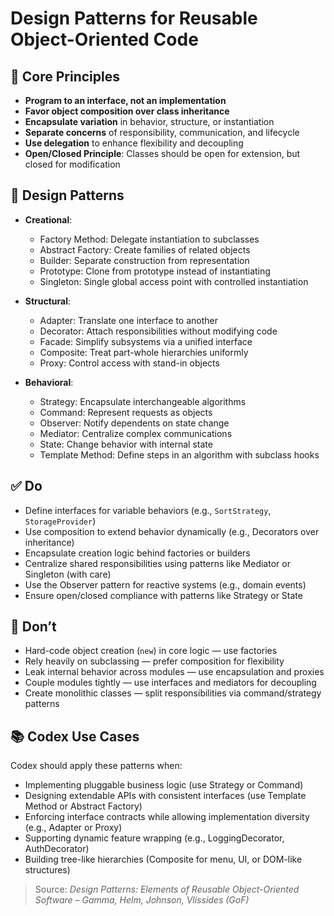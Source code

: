 # Design Patterns for Reusable Object-Oriented Code

## 🔁 Core Principles
- **Program to an interface, not an implementation**
- **Favor object composition over class inheritance**
- **Encapsulate variation** in behavior, structure, or instantiation
- **Separate concerns** of responsibility, communication, and lifecycle
- **Use delegation** to enhance flexibility and decoupling
- **Open/Closed Principle**: Classes should be open for extension, but closed for modification

## 🧩 Design Patterns
- **Creational**:
  - Factory Method: Delegate instantiation to subclasses
  - Abstract Factory: Create families of related objects
  - Builder: Separate construction from representation
  - Prototype: Clone from prototype instead of instantiating
  - Singleton: Single global access point with controlled instantiation

- **Structural**:
  - Adapter: Translate one interface to another
  - Decorator: Attach responsibilities without modifying code
  - Facade: Simplify subsystems via a unified interface
  - Composite: Treat part-whole hierarchies uniformly
  - Proxy: Control access with stand-in objects

- **Behavioral**:
  - Strategy: Encapsulate interchangeable algorithms
  - Command: Represent requests as objects
  - Observer: Notify dependents on state change
  - Mediator: Centralize complex communications
  - State: Change behavior with internal state
  - Template Method: Define steps in an algorithm with subclass hooks

## ✅ Do
- Define interfaces for variable behaviors (e.g., `SortStrategy`, `StorageProvider`)
- Use composition to extend behavior dynamically (e.g., Decorators over inheritance)
- Encapsulate creation logic behind factories or builders
- Centralize shared responsibilities using patterns like Mediator or Singleton (with care)
- Use the Observer pattern for reactive systems (e.g., domain events)
- Ensure open/closed compliance with patterns like Strategy or State

## 🚫 Don’t
- Hard-code object creation (`new`) in core logic — use factories
- Rely heavily on subclassing — prefer composition for flexibility
- Leak internal behavior across modules — use encapsulation and proxies
- Couple modules tightly — use interfaces and mediators for decoupling
- Create monolithic classes — split responsibilities via command/strategy patterns

## 📚 Codex Use Cases
Codex should apply these patterns when:
- Implementing pluggable business logic (use Strategy or Command)
- Designing extendable APIs with consistent interfaces (use Template Method or Abstract Factory)
- Enforcing interface contracts while allowing implementation diversity (e.g., Adapter or Proxy)
- Supporting dynamic feature wrapping (e.g., LoggingDecorator, AuthDecorator)
- Building tree-like hierarchies (Composite for menu, UI, or DOM-like structures)

> Source: *Design Patterns: Elements of Reusable Object-Oriented Software – Gamma, Helm, Johnson, Vlissides (GoF)*
